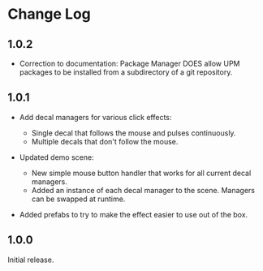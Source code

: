 # Change Log

## 1.0.2

* Correction to documentation: Package Manager DOES allow UPM packages to be installed from
  a subdirectory of a git repository.

## 1.0.1

* Add decal managers for various click effects:

  * Single decal that follows the mouse and pulses continuously.
  * Multiple decals that don't follow the mouse.

* Updated demo scene:

  * New simple mouse button handler that works for all current decal managers.
  * Added an instance of each decal manager to the scene.  Managers can be swapped at runtime.

* Added prefabs to try to make the effect easier to use out of the box.

## 1.0.0

Initial release.
